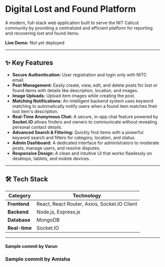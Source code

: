 # Digital Lost and Found Platform

<p align="center">
  <!-- <img src="..." alt="Project Screenshot" width="700"/> -->
</p>

A modern, full-stack web application built to serve the NIT Calicut community by providing a centralized and efficient platform for reporting and recovering lost and found items.

**Live Demo:** Not yet deployed

---

## ✨ Key Features

- **Secure Authentication:** User registration and login only with NITC email.
- **Post Management:** Easily create, view, edit, and delete posts for lost or found items with details like description, location, and images.
- **Image Uploads:** Upload item images while creating the post.
- **Matching Notifications:** An intelligent backend system uses keyword matching to automatically notify users when a found item matches their lost item's description.
- **Real-Time Anonymous Chat:** A secure, in-app chat feature powered by **Socket.IO** allows finders and owners to communicate without revealing personal contact details.
- **Advanced Search & Filtering:** Quickly find items with a powerful keyword search and filters for category, location, and status.
- **Admin Dashboard:** A dedicated interface for administrators to moderate posts, manage users, and resolve disputes.
- **Responsive Design:** A clean and intuitive UI that works flawlessly on desktops, tablets, and mobile devices.

---

## 🛠️ Tech Stack

| Category      | Technology                                           |
|---------------|------------------------------------------------------|
| **Frontend** | React, React Router, Axios, Socket.IO Client |
| **Backend** | Node.js, Express.js                                  |
| **Database** | MongoDB                              |
| **Real-time** | Socket.IO                                            |

---
#### Sample commit by Varun
### Sample commit by Amisha
